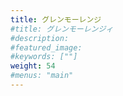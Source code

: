 ```yaml
---
title: グレンモーレンジ
#title: グレンモーレンジィ
#description: 
#featured_image: 
#keywords: [""]
weight: 54
#menus: "main"
---
```

